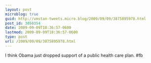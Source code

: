 ```yaml
---
layout: post
microblog: true
guid: http://vmstan-tweets.micro.blog/2009/09/09/3875895978.html
post_id: 3050354
date: 2009-09-09T18:36:57-0600
lastmod: 2009-09-09T18:36:57-0600
type: post
url: /2009/09/09/3875895978.html
---
```

I think Obama just dropped support of a public health care plan. #fb
